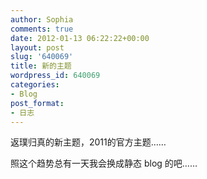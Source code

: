 ```yaml
---
author: Sophia
comments: true
date: 2012-01-13 06:22:22+00:00
layout: post
slug: '640069'
title: 新的主题
wordpress_id: 640069
categories:
- Blog
post_format:
- 日志
---
```


返璞归真的新主题，2011的官方主题……

照这个趋势总有一天我会换成静态 blog 的吧……
